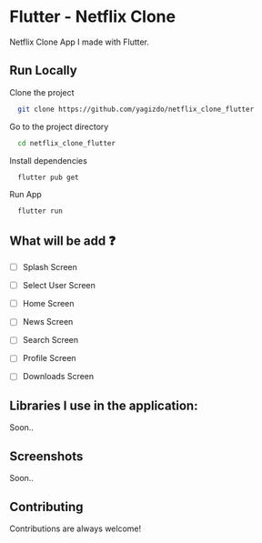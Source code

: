 # Flutter - Netflix Clone

Netflix Clone App I made with Flutter.


## Run Locally

Clone the project

```bash
  git clone https://github.com/yagizdo/netflix_clone_flutter
```

Go to the project directory

```bash
  cd netflix_clone_flutter
```

Install dependencies

```bash
  flutter pub get
```

Run App

```bash
  flutter run
```


## What will be add :question:

- [ ] Splash Screen
- [ ] Select User Screen
- [ ] Home Screen
- [ ] News Screen
- [ ] Search Screen
- [ ] Profile Screen
- [ ] Downloads Screen


##  Libraries I use in the application:
Soon..

## Screenshots
Soon..

## Contributing

Contributions are always welcome!
